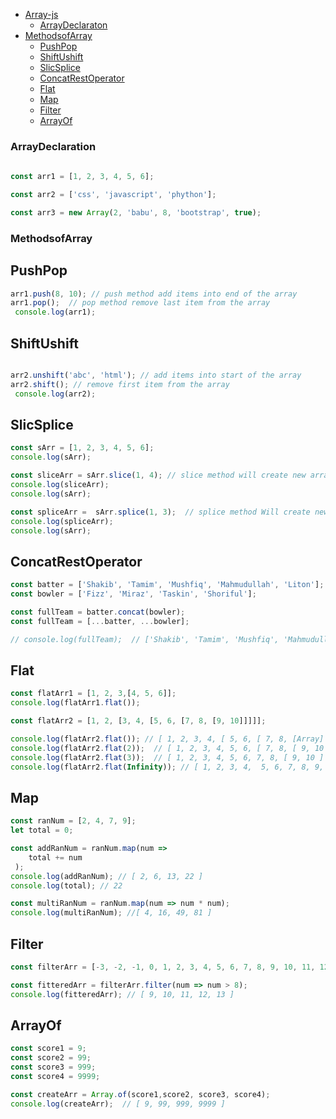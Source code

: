 
- [Array-js](#ArrayDeclaraton)
  - [ArrayDeclaraton](#ArrayDeclaraton)
- [MethodsofArray](#MethodsofArray)
  - [PushPop](#PushPop)
  - [ShiftUshift](#ShiftUshift)
  - [SlicSplice](#SlicSplice)
  - [ConcatRestOperator](#ConcatRestOperator)
  - [Flat](#Flat)
  - [Map](#Map)
  - [Filter](#Filter)
  - [ArrayOf](#ArrayOf)


### ArrayDeclaration

```js
  
const arr1 = [1, 2, 3, 4, 5, 6];

const arr2 = ['css', 'javascript', 'phython'];

const arr3 = new Array(2, 'babu', 8, 'bootstrap', true);

```

### MethodsofArray

## PushPop
```js
arr1.push(8, 10); // push method add items into end of the array
arr1.pop();  // pop method remove last item from the array
 console.log(arr1);
```

## ShiftUshift
```js

arr2.unshift('abc', 'html'); // add items into start of the array
arr2.shift(); // remove first item from the array
 console.log(arr2);
```
## SlicSplice

```js
const sArr = [1, 2, 3, 4, 5, 6];
console.log(sArr);

const sliceArr = sArr.slice(1, 4); // slice method will create new array but orginial will remain same
console.log(sliceArr);
console.log(sArr);

const spliceArr =  sArr.splice(1, 3);  // splice method Will create new array and items are also remove from the original array
console.log(spliceArr);
console.log(sArr);

```

## ConcatRestOperator

```js
const batter = ['Shakib', 'Tamim', 'Mushfiq', 'Mahmudullah', 'Liton'];
const bowler = ['Fizz', 'Miraz', 'Taskin', 'Shoriful'];

const fullTeam = batter.concat(bowler);
const fullTeam = [...batter, ...bowler];

// console.log(fullTeam);  // ['Shakib', 'Tamim', 'Mushfiq', 'Mahmudullah', 'Liton', 'Fizz', 'Miraz', 'Taskin', 'Shoriful']
```
## Flat

```js
const flatArr1 = [1, 2, 3,[4, 5, 6]];
console.log(flatArr1.flat());

const flatArr2 = [1, 2, [3, 4, [5, 6, [7, 8, [9, 10]]]]];

console.log(flatArr2.flat()); // [ 1, 2, 3, 4, [ 5, 6, [ 7, 8, [Array] ] ] ]
console.log(flatArr2.flat(2));  // [ 1, 2, 3, 4, 5, 6, [ 7, 8, [ 9, 10 ] ] ]
console.log(flatArr2.flat(3));  // [ 1, 2, 3, 4, 5, 6, 7, 8, [ 9, 10 ] ]
console.log(flatArr2.flat(Infinity)); // [ 1, 2, 3, 4,  5, 6, 7, 8, 9, 10 ]
```
## Map

```js
const ranNum = [2, 4, 7, 9];
let total = 0;

const addRanNum = ranNum.map(num => 
    total += num 
 );
console.log(addRanNum); // [ 2, 6, 13, 22 ]
console.log(total); // 22

const multiRanNum = ranNum.map(num => num * num);
console.log(multiRanNum); //[ 4, 16, 49, 81 ]
```
## Filter
```js
const filterArr = [-3, -2, -1, 0, 1, 2, 3, 4, 5, 6, 7, 8, 9, 10, 11, 12, 13];

const fitteredArr = filterArr.filter(num => num > 8);
console.log(fitteredArr); // [ 9, 10, 11, 12, 13 ]

```
## ArrayOf

```js
const score1 = 9;
const score2 = 99;
const score3 = 999;
const score4 = 9999;

const createArr = Array.of(score1,score2, score3, score4);
console.log(createArr);  // [ 9, 99, 999, 9999 ]

```


